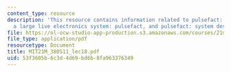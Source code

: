 ```yaml
---
content_type: resource
description: 'This resource contains information related to pulsefact: system components,
  a large live electronics system: pulsefact, and pulsefact: system design goals.'
file: https://ol-ocw-studio-app-production.s3.amazonaws.com/courses/21m-380-music-and-technology-live-electronics-performance-practices-spring-2011/53f3605b6c3d4d69bd6b8fa963376349_MIT21M_380S11_lec18.pdf
file_type: application/pdf
resourcetype: Document
title: MIT21M_380S11_lec18.pdf
uid: 53f3605b-6c3d-4d69-bd6b-8fa963376349
---
```

